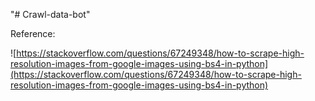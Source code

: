 "# Crawl-data-bot" 


Reference:

![https://stackoverflow.com/questions/67249348/how-to-scrape-high-resolution-images-from-google-images-using-bs4-in-python](https://stackoverflow.com/questions/67249348/how-to-scrape-high-resolution-images-from-google-images-using-bs4-in-python)